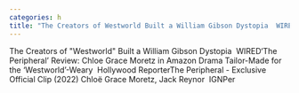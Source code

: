```yaml
---
categories: h
title: "The Creators of Westworld Built a William Gibson Dystopia  WIRED"
---
```

The Creators of "Westworld" Built a William Gibson Dystopia&nbsp;&nbsp;WIRED‘The Peripheral’ Review: Chloe Grace Moretz in Amazon Drama Tailor-Made for the ‘Westworld’-Weary&nbsp;&nbsp;Hollywood ReporterThe Peripheral - Exclusive Official Clip (2022) Chloë Grace Moretz, Jack Reynor&nbsp;&nbsp;IGNPer